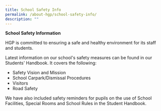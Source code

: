 ```yaml
---
title: School Safety Info
permalink: /about-hgp/school-safety-info/
description: ""
---
```

<p><strong>School Safety Information</strong></p>
<p>HGP is committed to ensuring a safe and healthy environment for its staff and students.</p>
<p>Latest information on our school's safety measures can be found in our Students' Handbook. It covers the following:</p>
<ul>
<li>Safety Vision and Mission</li>
<li>School Carpark/Dismissal Procedures</li>
<li>Visitors</li>
<li>Road Safety</li>
</ul>
<p>We have also included safety reminders for pupils on the use of School Facilities, Special Rooms and School Rules in the Student Handbook.</p>